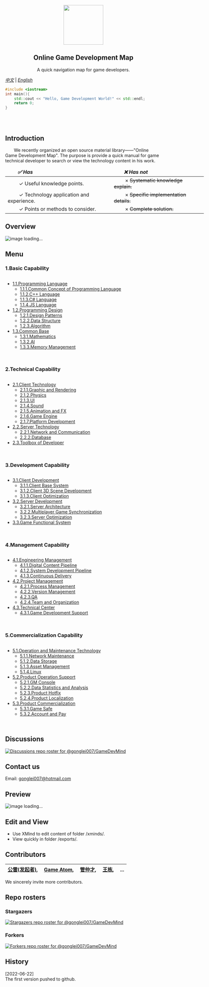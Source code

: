 <p align="center">
  <img src="images/GLTOP_logo_circle_512x512.png" height="128">
  <h2 align="center">Online Game Development Map</h2>
  <p align="center">A quick navigation map for game developers.</p>
</p>

*[中文](https://github.com/gonglei007/GameDevMind/blob/main/README.md)* | *[English](https://github.com/gonglei007/GameDevMind/blob/main/README-en.md)*

```cpp
#include <iostream>
int main(){
    std::cout << "Hello, Game Development World!" << std::endl;
    return 0;
}
```
<br/>
<br/>

## Introduction
<p>
&emsp;&emsp;We recently organized an open source material library——"Online Game Development Map". The purpose is provide a quick manual for game technical developer to search or view the technology content in his work.
<br/>
</p>

<div align="center">
    <table style="width:640px;">
        <thead style="font-weight: bold; font-style: italic;">
            <tr>
                <td>&emsp;&emsp;✅ Has &emsp;&emsp;</td>
                <td>&emsp;&emsp;❌ Has not &emsp;&emsp;</td>
            </tr>
        </thead>
        <tbody>
            <tr>
                <td>&emsp;&emsp; ✓ Useful knowledge points. &emsp;&emsp;</td>
                <td>&emsp;&emsp; × <strike>Systematic knowledge explain.</strike> &emsp;&emsp;</td>
            </tr>
            <tr>
                <td>&emsp;&emsp; ✓ Technology application and experience. &emsp;&emsp;</td>
                <td>&emsp;&emsp; × <strike>Specific implementation details.</strike> &emsp;&emsp;</td>
            </tr>
            <tr>
                <td>&emsp;&emsp; ✓ Points or methods to consider. &emsp;&emsp;</td>
                <td>&emsp;&emsp; × <strike>Complete solution.</strike> &emsp;&emsp;</td>
            </tr>
        </tbody>
    </table>
</div>


## Overview
![image loading...](https://github.com/gonglei007/GameDevMind/blob/main/exports-en/0.Overview.png?raw=true)

## Menu
### 1.Basic Capability
<p>

```cpp
```

</p>

* [1.1.Programming Language](https://github.com/gonglei007/GameDevMind/blob/main/md/1.1.编程语言.md)
    * [1.1.1.Common Concept of Programming Language](https://github.com/gonglei007/GameDevMind/blob/main/mds/1.1.1.编程语言共通概念.md)
    * [1.1.2.C++ Language](https://github.com/gonglei007/GameDevMind/blob/main/mds/1.1.2.C++语言.md)
    * [1.1.3.C# Language](https://github.com/gonglei007/GameDevMind/blob/main/mds/1.1.3.C%23%E8%AF%AD%E8%A8%80.md)
    * [1.1.4.JS Language](https://github.com/gonglei007/GameDevMind/blob/main/mds/1.1.4.JS语言.md)
* [1.2.Programming Design](https://github.com/gonglei007/GameDevMind/blob/main/mds/1.2.程序设计.md)
    * [1.2.1.Design Patterns](https://github.com/gonglei007/GameDevMind/blob/main/mds/1.2.1.设计模式.md)
    * [1.2.2.Data Structure](https://github.com/gonglei007/GameDevMind/blob/main/mds/1.2.2.数据结构.md)
    * [1.2.3.Algorithm](https://github.com/gonglei007/GameDevMind/blob/main/mds/1.2.3.算法.md)
* [1.3.Common Base](https://github.com/gonglei007/GameDevMind/blob/main/mds/1.3.通用基础.md)
    * [1.3.1.Mathematics](https://github.com/gonglei007/GameDevMind/blob/main/mds/1.3.1.数学.md)
    * [1.3.2.AI](https://github.com/gonglei007/GameDevMind/blob/main/mds/1.3.2.人工智能.md)
    * [1.3.3.Memory Management](https://github.com/gonglei007/GameDevMind/blob/main/mds/1.3.3.内存管理.md)
<br/>

### 2.Technical Capability
<p>

```cpp
```

</p>

* [2.1.Client Technology](https://github.com/gonglei007/GameDevMind/blob/main/mds-en/2.1.Client%20Technology.md)
    * [2.1.1.Graphic and Rendering](https://github.com/gonglei007/GameDevMind/blob/main/mds/2.1.1.图形与渲染.md)
    * [2.1.2.Physics](https://github.com/gonglei007/GameDevMind/blob/main/mds/2.1.2.物理.md)
    * [2.1.3.UI](https://github.com/gonglei007/GameDevMind/blob/main/mds/2.1.3.UI.md)
    * [2.1.4.Sound](https://github.com/gonglei007/GameDevMind/blob/main/mds/2.1.4.声音.md)
    * [2.1.5.Animation and FX](https://github.com/gonglei007/GameDevMind/blob/main/mds/2.1.5.动画与特效.md)
    * [2.1.6.Game Engine](https://github.com/gonglei007/GameDevMind/blob/main/mds/2.1.6.游戏引擎.md)
    * [2.1.7.Platform Development](https://github.com/gonglei007/GameDevMind/blob/main/mds/2.1.7.平台开发.md)
* [2.2.Server Technology](https://github.com/gonglei007/GameDevMind/blob/main/mds-en/2.2.Server%20Technology.md)
    * [2.2.1.Network and Communication](https://github.com/gonglei007/GameDevMind/blob/main/mds/2.2.1.网络与通信.md)
    * [2.2.2.Database](https://github.com/gonglei007/GameDevMind/blob/main/mds/2.2.2.数据库.md)
* [2.3.Toolbox of Developer](https://github.com/gonglei007/GameDevMind/blob/main/mds/2.3.开发者工具箱.md)
<br/>

### 3.Development Capability
<p>

```cpp
```

</p>

* [3.1.Client Development](https://github.com/gonglei007/GameDevMind/blob/main/mds/3.1.客户端产品研发.md)
    * [3.1.1.Client Base System](https://github.com/gonglei007/GameDevMind/blob/main/mds/3.1.1.客户端底层通用系统.md)
    * [3.1.2.Client 3D Scene Development](https://github.com/gonglei007/GameDevMind/blob/main/mds/3.1.2.客户端3D场景开发.md)
    * [3.1.3.Client Optimization](https://github.com/gonglei007/GameDevMind/blob/main/mds/3.1.3.客户端优化.md)
* [3.2.Server Development](https://github.com/gonglei007/GameDevMind/blob/main/mds/3.2.服务端产品研发.md)
    * [3.2.1.Server Architecture](https://github.com/gonglei007/GameDevMind/blob/main/mds/3.2.1.服务端架构.md)
    * [3.2.2.Multiplayer Game Synchronization](https://github.com/gonglei007/GameDevMind/blob/main/mds/3.2.2.网游网络同步.md)
    * [3.2.3.Server Optimization](https://github.com/gonglei007/GameDevMind/blob/main/mds/3.2.3.服务端优化.md)
* [3.3.Game Functional System](https://github.com/gonglei007/GameDevMind/blob/main/mds/3.3.业务层功能系统.md)
<br/>

### 4.Management Capability
<p>

```cpp
```

</p>

* [4.1.Engineering Management](https://github.com/gonglei007/GameDevMind/blob/main/mds/4.1.生产线研发.md)
    * [4.1.1.Digital Content Pipeline](https://github.com/gonglei007/GameDevMind/blob/main/mds/4.1.1.数字内容生产线.md)
    * [4.1.2.System Development Pipeline](https://github.com/gonglei007/GameDevMind/blob/main/mds/4.1.2.系统开发生产线.md)
    * [4.1.3.Continuous Delivery](https://github.com/gonglei007/GameDevMind/blob/main/mds/4.1.3.持续交付.md)
* [4.2.Project Management](https://github.com/gonglei007/GameDevMind/blob/main/mds-en/4.2.Project%20Management.md)
    * [4.2.1.Process Management](https://github.com/gonglei007/GameDevMind/blob/main/mds/4.2.1.研发过程管理.md)
    * [4.2.2.Version Management](https://github.com/gonglei007/GameDevMind/blob/main/mds/4.2.2.版本管理.md)
    * [4.2.3.QA](https://github.com/gonglei007/GameDevMind/blob/main/mds/4.2.3.质量保证.md)
    * [4.2.4.Team and Organization](https://github.com/gonglei007/GameDevMind/blob/main/mds/4.2.4.团队与组织.md)
* [4.3.Technical Center](https://github.com/gonglei007/GameDevMind/blob/main/mds/4.3.技术中台.md)
    * [4.3.1.Game Development Support](https://github.com/gonglei007/GameDevMind/blob/main/mds/4.3.1.游戏开发支持.md)
<br/>
        
### 5.Commercialization Capability
<p>

```cpp
```

</p>

* [5.1.Operation and Maintenance Technology](https://github.com/gonglei007/GameDevMind/blob/main/mds/5.1.运维技术.md)
    * [5.1.1.Network Maintenance](https://github.com/gonglei007/GameDevMind/blob/main/mds/5.1.1.网络维护.md)
    * [5.1.2.Data Storage](https://github.com/gonglei007/GameDevMind/blob/main/mds/5.1.2.数据存储.md)
    * [5.1.3.Asset Management](https://github.com/gonglei007/GameDevMind/blob/main/mds/5.1.3.资产管理.md)
    * [5.1.4.Linux](https://github.com/gonglei007/GameDevMind/blob/main/mds/5.1.4.Linux系统.md)
* [5.2.Product Operation Support](https://github.com/gonglei007/GameDevMind/blob/main/mds/5.2.产品运营支持.md)
    * [5.2.1.GM Console](https://github.com/gonglei007/GameDevMind/blob/main/mds/5.2.1.GM后台.md)
    * [5.2.2.Data Statistics and Analysis](https://github.com/gonglei007/GameDevMind/blob/main/mds/5.2.2.数据统计分析.md)
    * [5.2.3.Product Hotfix](https://github.com/gonglei007/GameDevMind/blob/main/mds/5.2.3.产品热更新.md)
    * [5.2.4.Product Localization](https://github.com/gonglei007/GameDevMind/blob/main/mds/5.2.4.产品本地化.md)
* [5.3.Product Commercialization](https://github.com/gonglei007/GameDevMind/blob/main/mds/5.3.产品商业化.md)
    * [5.3.1.Game Safe](https://github.com/gonglei007/GameDevMind/blob/main/mds/5.3.1.游戏安全.md)
    * [5.3.2.Account and Pay](https://github.com/gonglei007/GameDevMind/blob/main/mds/5.3.2.帐号与支付.md)
<br/>

## Discussions

[![Discussions repo roster for @gonglei007/GameDevMind](https://reporoster.com/stars/gonglei007/GameDevMind)](https://github.com/gonglei007/GameDevMind/discussions)

## Contact us
Email: gonglei007@hotmail.com

## Preview
![image loading...](https://github.com/gonglei007/GameDevMind/blob/main/overview/overview.png?raw=true)

## Edit and View
* Use XMind to edit content of folder /xminds/.<br/>
* View quickly in folder /exports/.

## Contributors

| [公雷(发起者)](https://github.com/gonglei007),&emsp; [Game Atom](https://github.com/gameatom),&emsp; [管仲才](https://github.com/guanzhongcai),&emsp; [王栋](https://github.com/wangdng),&emsp; ... |
| :---: |

We sincerely invite more contributors.

## Repo rosters
### Stargazers
[![Stargazers repo roster for @gonglei007/GameDevMind](https://reporoster.com/stars/gonglei007/GameDevMind)](https://github.com/gonglei007/GameDevMind/stargazers)
<br/>
### Forkers
[![Forkers repo roster for @gonglei007/GameDevMind](https://reporoster.com/forks/gonglei007/GameDevMind)](https://github.com/gonglei007/GameDevMind/network/members)


## History
[2022-06-22]<br/>
The first version pushed to github.

